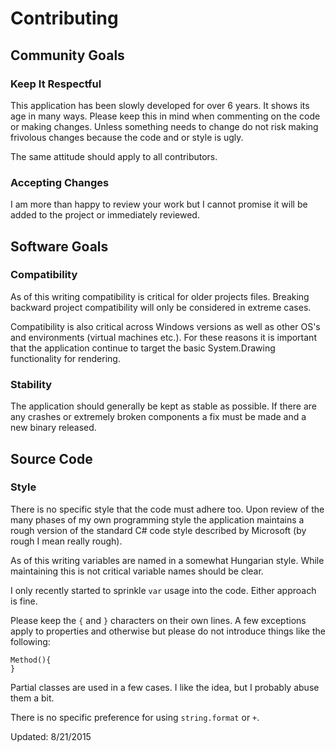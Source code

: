# Contributing

## Community Goals

### Keep It Respectful

This application has been slowly developed for over 6 years. It shows its age in many ways. Please keep this in mind when commenting on the code
or making changes. Unless something needs to change do not risk making frivolous changes because the code and or style is ugly.

The same attitude should apply to all contributors.

### Accepting Changes

I am more than happy to review your work but I cannot promise it will be added to the project or immediately reviewed.

## Software Goals 

### Compatibility

As of this writing compatibility is critical for older projects files. Breaking backward project compatibility will only be considered in extreme cases.

Compatibility is also critical across Windows versions as well as other OS's and environments (virtual machines etc.). For these reasons it is 
important that the application continue to target the basic System.Drawing functionality for rendering.

### Stability

The application should generally be kept as stable as possible. If there are any crashes or extremely broken components a fix
must be made and a new binary released.

## Source Code

### Style

There is no specific style that the code must adhere too. Upon review of the many phases of my own programming style the application maintains
a rough version of the standard C# code style described by Microsoft (by rough I mean really rough).

As of this writing variables are named in a somewhat Hungarian style. While maintaining this is not critical variable names should be clear.

I only recently started to sprinkle `var` usage into the code. Either approach is fine.

Please keep the `{` and `}` characters on their own lines. A few exceptions apply to properties and otherwise but please do not introduce things like
the following:
```
Method(){
}
```

Partial classes are used in a few cases. I like the idea, but I probably abuse them a bit.

There is no specific preference for using `string.format` or `+`.

Updated: 8/21/2015
